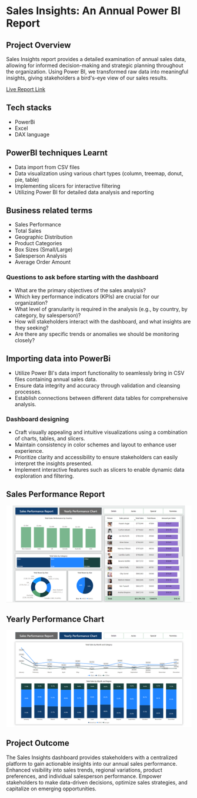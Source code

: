 # Sales Insights: An Annual Power BI Report

## Project Overview

Sales Insights report provides a detailed examination of annual sales data, allowing for informed decision-making and strategic planning throughout the organization. Using Power BI, we transformed raw data into meaningful insights, giving stakeholders a bird's-eye view of our sales results.

[Live Report Link](https://www.novypro.com/project/sales-insights-annual-power-bi-report) 

## Tech stacks

- PowerBi
- Excel
- DAX language

## PowerBI techniques Learnt

- Data import from CSV files
- Data visualization using various chart types (column, treemap, donut, pie, table)
- Implementing slicers for interactive filtering
- Utilizing Power BI for detailed data analysis and reporting

## Business related terms

- Sales Performance
- Total Sales
- Geographic Distribution
- Product Categories
- Box Sizes (Small/Large)
- Salesperson Analysis
- Average Order Amount

### Questions to ask before starting with the dashboard

- What are the primary objectives of the sales analysis?
- Which key performance indicators (KPIs) are crucial for our organization?
- What level of granularity is required in the analysis (e.g., by country, by category, by salesperson)?
- How will stakeholders interact with the dashboard, and what insights are they seeking?
- Are there any specific trends or anomalies we should be monitoring closely?


## Importing data into PowerBi

- Utilize Power BI's data import functionality to seamlessly bring in CSV files containing annual sales data.
- Ensure data integrity and accuracy through validation and cleansing processes.
- Establish connections between different data tables for comprehensive analysis.


### Dashboard designing

- Craft visually appealing and intuitive visualizations using a combination of charts, tables, and slicers.
- Maintain consistency in color schemes and layout to enhance user experience.
- Prioritize clarity and accessibility to ensure stakeholders can easily interpret the insights presented.
- Implement interactive features such as slicers to enable dynamic data exploration and filtering.

## Sales Performance Report

<img src="https://github.com/shubh-vaishnav/Sales_Insight_Annaul/blob/master/report/Sales%20Performance%20Report.png" class="center">


## Yearly Performance Chart

<img src="https://github.com/shubh-vaishnav/Sales_Insight_Annaul/blob/master/report/Yearly%20Performance%20Chart.png" class="center">


## Project Outcome

The Sales Insights dashboard provides stakeholders with a centralized platform to gain actionable insights into our annual sales performance. Enhanced visibility into sales trends, regional variations, product preferences, and individual salesperson performance. Empower stakeholders to make data-driven decisions, optimize sales strategies, and capitalize on emerging opportunities.
